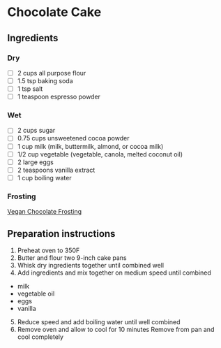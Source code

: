 # Chocolate Cake
## Ingredients
### Dry
- [ ] 2 cups all purpose flour
- [ ] 1.5 tsp baking soda
- [ ] 1 tsp salt
- [ ] 1 teaspoon espresso powder

### Wet
- [ ] 2 cups sugar
- [ ] 0.75 cups unsweetened cocoa powder
- [ ] 1 cup milk (milk, buttermilk, almond, or cocoa milk)
- [ ] 1/2 cup vegetable (vegetable, canola, melted coconut oil)
- [ ] 2 large eggs
- [ ] 2 teaspoons vanilla extract
- [ ] 1 cup boiling water

### Frosting
[Vegan Chocolate Frosting](./Vegan_chocolate_frosting.md)

## Preparation instructions
1. Preheat oven to 350F
2. Butter and flour two 9-inch cake pans
3. Whisk dry ingredients together until combined well
4. Add ingredients and mix together on medium speed until combined
  + milk
  + vegetable oil
  + eggs
  + vanilla
5. Reduce speed and add boiling water until well combined
6. Remove oven and allow to cool for 10 minutes
Remove from pan and cool completely
